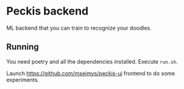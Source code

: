 # Peckis backend

ML backend that you can train to recognize your doodles.

## Running

You need poetry and all the dependencies installed. Execute `run.sh`.

Launch https://github.com/mseimys/peckis-ui frontend to do some experiments.

